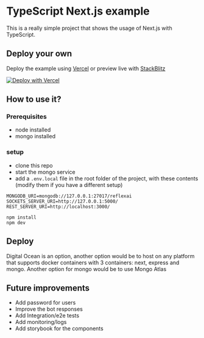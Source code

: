 # TypeScript Next.js example

This is a really simple project that shows the usage of Next.js with TypeScript.

## Deploy your own

Deploy the example using [Vercel](https://vercel.com?utm_source=github&utm_medium=readme&utm_campaign=next-example) or preview live with [StackBlitz](https://stackblitz.com/github/vercel/next.js/tree/canary/examples/with-typescript)

[![Deploy with Vercel](https://vercel.com/button)](https://vercel.com/new/git/external?repository-url=https://github.com/vercel/next.js/tree/canary/examples/with-typescript&project-name=with-typescript&repository-name=with-typescript)

## How to use it?

### Prerequisites

- node installed
- mongo installed

### setup

- clone this repo
- start the mongo service
- add a `.env.local` file in the root folder of the project, with these contents (modify them if you have a different setup)

```
MONGODB_URI=mongodb://127.0.0.1:27017/reflexai
SOCKETS_SERVER_URI=http://127.0.0.1:5000/
REST_SERVER_URI=http://localhost:3000/
```

```
npm install
npm dev
```

## Deploy

Digital Ocean is an option, another option would be to host on any platform that supports docker containers with 3 containers: next, express and mongo. Another option for mongo would be to use Mongo Atlas

## Future improvements

- Add password for users
- Improve the bot responses
- Add Integration/e2e tests
- Add monitoring/logs
- Add storybook for the components
